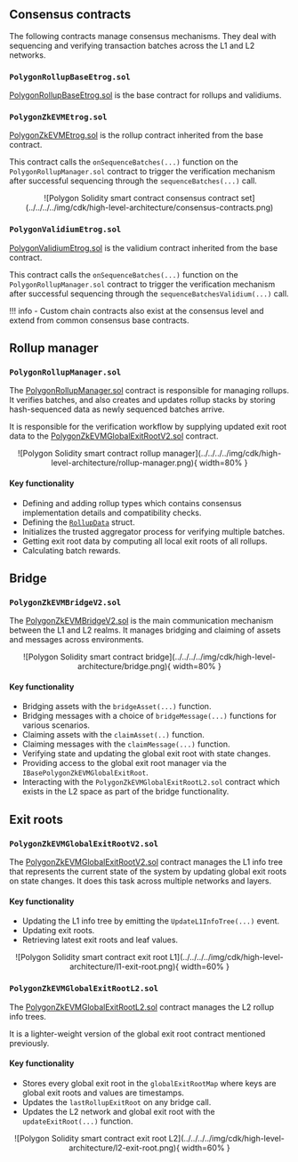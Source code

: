 <!--
---
comments: true
---
-->

## Consensus contracts

The following contracts manage consensus mechanisms. They deal with sequencing and verifying transaction batches across the L1 and L2 networks.

### `PolygonRollupBaseEtrog.sol`

[PolygonRollupBaseEtrog.sol](https://github.com/0xPolygonHermez/zkevm-contracts/blob/main/contracts/v2/lib/PolygonRollupBaseEtrog.sol) is the base contract for rollups and validiums.

### `PolygonZkEVMEtrog.sol`

[PolygonZkEVMEtrog.sol](https://github.com/0xPolygonHermez/zkevm-contracts/blob/main/contracts/v2/consensus/zkEVM/PolygonZkEVMEtrog.sol) is the rollup contract inherited from the base contract.

This contract calls the `onSequenceBatches(...)` function on the `PolygonRollupManager.sol` contract to trigger the verification mechanism after successful sequencing through the `sequenceBatches(...)` call.

<center>
![Polygon Solidity smart contract consensus contract set](../../../../img/cdk/high-level-architecture/consensus-contracts.png)
</center>


### `PolygonValidiumEtrog.sol`

[PolygonValidiumEtrog.sol](https://github.com/0xPolygonHermez/zkevm-contracts/blob/main/contracts/v2/consensus/validium/PolygonValidiumEtrog.sol) is the validium contract inherited from the base contract.

This contract calls the `onSequenceBatches(...)` function on the `PolygonRollupManager.sol` contract to trigger the verification mechanism after successful sequencing through the `sequenceBatchesValidium(...)` call.

!!! info
    - Custom chain contracts also exist at the consensus level and extend from common consensus base contracts.

## Rollup manager

### `PolygonRollupManager.sol`

The [PolygonRollupManager.sol](https://github.com/0xPolygonHermez/zkevm-contracts/blob/main/contracts/v2/PolygonRollupManager.sol) contract is responsible for managing rollups. It verifies batches, and also creates and updates rollup stacks by storing hash-sequenced data as newly sequenced batches arrive.

It is responsible for the verification workflow by supplying updated exit root data to the [PolygonZkEVMGlobalExitRootV2.sol](https://github.com/0xPolygonHermez/zkevm-contracts/blob/main/contracts/v2/PolygonZkEVMGlobalExitRootV2.sol) contract.

<center>
![Polygon Solidity smart contract rollup manager](../../../../img/cdk/high-level-architecture/rollup-manager.png){ width=80% }
</center>

#### Key functionality

- Defining and adding rollup types which contains consensus implementation details and compatibility checks.
- Defining the [`RollupData`](https://github.com/0xPolygonHermez/zkevm-contracts/blob/main/contracts/v2/PolygonRollupManager.sol#L70s) struct.
- Initializes the trusted aggregator process for verifying multiple batches.
- Getting exit root data by computing all local exit roots of all rollups.
- Calculating batch rewards.

## Bridge

### `PolygonZkEVMBridgeV2.sol`

The [PolygonZkEVMBridgeV2.sol](https://github.com/0xPolygonHermez/zkevm-contracts/blob/main/contracts/v2/PolygonZkEVMBridgeV2.sol) is the main communication mechanism between the L1 and L2 realms. It manages bridging and claiming of assets and messages across environments.

<center>
![Polygon Solidity smart contract bridge](../../../../img/cdk/high-level-architecture/bridge.png){ width=80% }
</center>

#### Key functionality

- Bridging assets with the `bridgeAsset(...)` function.
- Bridging messages with a choice of `bridgeMessage(...)` functions for various scenarios.
- Claiming assets with the `claimAsset(..)` function.
- Claiming messages with the `claimMessage(...)` function.
- Verifying state and updating the global exit root with state changes.
- Providing access to the global exit root manager via the `IBasePolygonZkEVMGlobalExitRoot`.
- Interacting with the `PolygonZkEVMGlobalExitRootL2.sol` contract which exists in the L2 space as part of the bridge functionality.

## Exit roots

### `PolygonZkEVMGlobalExitRootV2.sol`

The [PolygonZkEVMGlobalExitRootV2.sol](https://github.com/0xPolygonHermez/zkevm-contracts/blob/main/contracts/v2/PolygonZkEVMGlobalExitRootV2.sol) contract manages the L1 info tree that represents the current state of the system by updating global exit roots on state changes. It does this task across multiple networks and layers.

#### Key functionality

- Updating the L1 info tree by emitting the `UpdateL1InfoTree(...)` event.
- Updating exit roots.
- Retrieving latest exit roots and leaf values.

<center>
![Polygon Solidity smart contract exit root L1](../../../../img/cdk/high-level-architecture/l1-exit-root.png){ width=60% }
</center>

### `PolygonZkEVMGlobalExitRootL2.sol`

The [PolygonZkEVMGlobalExitRootL2.sol](https://github.com/0xPolygonHermez/zkevm-contracts/blob/feature/etrog/contracts/PolygonZkEVMGlobalExitRootL2.sol) contract manages the L2 rollup info trees. 

It is a lighter-weight version of the global exit root contract mentioned previously.

#### Key functionality

- Stores every global exit root in the `globalExitRootMap` where keys are global exit roots and values are timestamps.
- Updates the `lastRollupExitRoot` on any bridge call.
- Updates the L2 network and global exit root with the `updateExitRoot(...)` function.

<center>
![Polygon Solidity smart contract exit root L2](../../../../img/cdk/high-level-architecture/l2-exit-root.png){ width=60% }
</center>
